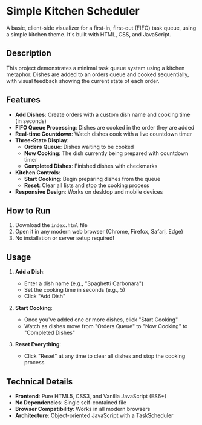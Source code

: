 # Simple Kitchen Scheduler

A basic, client-side visualizer for a first-in, first-out (FIFO) task queue, using a simple kitchen theme. It's built with HTML, CSS, and JavaScript.

## Description

This project demonstrates a minimal task queue system using a kitchen metaphor. Dishes are added to an orders queue and cooked sequentially, with visual feedback showing the current state of each order.

## Features

- **Add Dishes**: Create orders with a custom dish name and cooking time (in seconds)
- **FIFO Queue Processing**: Dishes are cooked in the order they are added
- **Real-time Countdown**: Watch dishes cook with a live countdown timer
- **Three-State Display**: 
  - **Orders Queue**: Dishes waiting to be cooked
  - **Now Cooking**: The dish currently being prepared with countdown timer
  - **Completed Dishes**: Finished dishes with checkmarks
- **Kitchen Controls**:
  - **Start Cooking**: Begin preparing dishes from the queue
  - **Reset**: Clear all lists and stop the cooking process
- **Responsive Design**: Works on desktop and mobile devices

## How to Run

1. Download the `index.html` file
2. Open it in any modern web browser (Chrome, Firefox, Safari, Edge)
3. No installation or server setup required!

## Usage

1. **Add a Dish**:
   - Enter a dish name (e.g., "Spaghetti Carbonara")
   - Set the cooking time in seconds (e.g., 5)
   - Click "Add Dish"

2. **Start Cooking**:
   - Once you've added one or more dishes, click "Start Cooking"
   - Watch as dishes move from "Orders Queue" to "Now Cooking" to "Completed Dishes"

3. **Reset Everything**:
   - Click "Reset" at any time to clear all dishes and stop the cooking process

## Technical Details

- **Frontend**: Pure HTML5, CSS3, and Vanilla JavaScript (ES6+)
- **No Dependencies**: Single self-contained file
- **Browser Compatibility**: Works in all modern browsers
- **Architecture**: Object-oriented JavaScript with a TaskScheduler 
